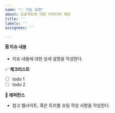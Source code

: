 ```yaml
---
name: "✨ 기능 요청"
about: 프로젝트에 대한 아이디어 제안
title: ''
labels: ''
assignees: ''

---
```


**🗒️ 이슈 내용**

- 이슈 내용에 대한 상세 설명을 작성한다.

✅ **체크리스트**

- [ ]  todo 1
- [ ]  todo 2

**🔗 레퍼런스**

- 참고 웹사이트, 혹은 트러블 슈팅 작성 사항을 작성한다.

